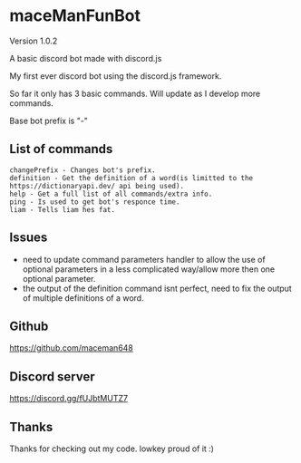 # maceManFunBot
Version 1.0.2

A basic discord bot made with discord.js

My first ever discord bot using the discord.js framework.

So far it only has 3 basic commands.
Will update as I develop more commands.

Base bot prefix is "-"

## List of commands
    changePrefix - Changes bot's prefix.
    definition - Get the definition of a word(is limitted to the https://dictionaryapi.dev/ api being used).
    help - Get a full list of all commands/extra info.
    ping - Is used to get bot's responce time.
    liam - Tells liam hes fat.
    

## Issues
- need to update command parameters handler to allow the use of optional parameters in a 
less complicated way/allow more then one optional parameter.
- the output of the definition command isnt perfect, need to fix the output of multiple definitions of a word.

## Github
https://github.com/maceman648

## Discord server
https://discord.gg/fUJbtMUTZ7

## Thanks
Thanks for checking out my code.
lowkey proud of it :)

